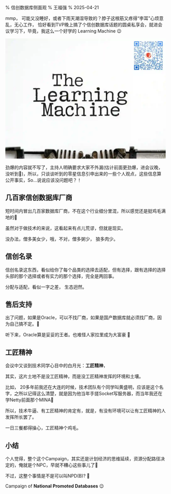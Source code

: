 % 信创数据库侧面观
% 王福强
% 2025-04-21

mmp， 可能又没睡好，或者下雨天潮湿导致的？脖子这根筋又疼得“李耳”心烦意乱，无心工作， 恰好看到TVP晚上搞了个信创数据库话题的圆桌私享会，就进会议学习下，毕竟，我这么一个好学的 Learning Machine 😉

![](./images/learning_machine.webp)


劲爆的内容就不写了，主持人明确要求大家不外漏(估计前面更劲爆，进会议晚，没听到🤣)，所以，只谈谈听到的零星信息引申出来的一些个人观点，这些信息算公开事实，So...说说应该没问题吧？！


## 几百家信创数据库厂商

短时间内冒出几百家数据库厂商，不在这个行业细分里混，所以感觉还是挺鸡毛满地的🤣

虽然对于做技术的来说，这看起来有点儿荒谬，但就是现实。

没办法，僧多美女少，哦，不对，僧多粥少， 狼多肉少。

## 信创名录

信创名录这东西，看似给你了每个品类的选择去适配，但有选择，跟有选择的选择头部的那个选择或者有实力的那个选择，完全是两回事。

分配与适配，看似一字之差， 生态迥然。

## 售后支持

出了问题，如果是Oracle，可以不找厂商，如果是国产数据库就必须找厂商，因为自己搞不定。🤣

听下来，Oracle算是妥妥的王者。也难怪人家拉里成为大富豪 🤣

## 工匠精神

会议中又谈到技术同学心目中的白月光：**工匠精神**，

其实，这片土地不是没工匠精神，而是没工匠精神发挥的环境和土壤。

比如， 20多年前我还在大连的时候，技术团队有个同学叫黄盛明，应该是这个名字，之所以记得这么清楚，就是因为他当年手搓Socket写服务器，而当年我还在学Netty前面那个MINA🤣

所以，技术牛逼、有工匠精神的肯定有，就是，有没有环境可以让有工匠精神的人发挥所长罢了。

一日三餐都得操心，工匠精神个鸡毛。

## 小结

个人觉得，整个这个Campaign，其实还是计划经济的思维延续，资源分配路径决定的，俺就是个NPC，早就不糟心这些事儿了🤣

不过，这整个事情是不是可以叫NPD(B)? 🤣 

Campaign of **National Promoted Databases** 😉




